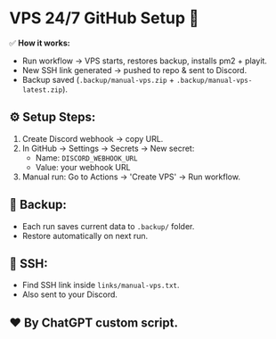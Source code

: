 # VPS 24/7 GitHub Setup 🚀

✅ **How it works:**
- Run workflow → VPS starts, restores backup, installs pm2 + playit.
- New SSH link generated → pushed to repo & sent to Discord.
- Backup saved (`.backup/manual-vps.zip` + `.backup/manual-vps-latest.zip`).

## ⚙️ Setup Steps:
1. Create Discord webhook → copy URL.
2. In GitHub → Settings → Secrets → New secret:
   - Name: `DISCORD_WEBHOOK_URL`
   - Value: your webhook URL
3. Manual run: Go to Actions → 'Create VPS' → Run workflow.

## 🔁 Backup:
- Each run saves current data to `.backup/` folder.
- Restore automatically on next run.

## 📌 SSH:
- Find SSH link inside `links/manual-vps.txt`.
- Also sent to your Discord.

## ❤️ By ChatGPT custom script.
